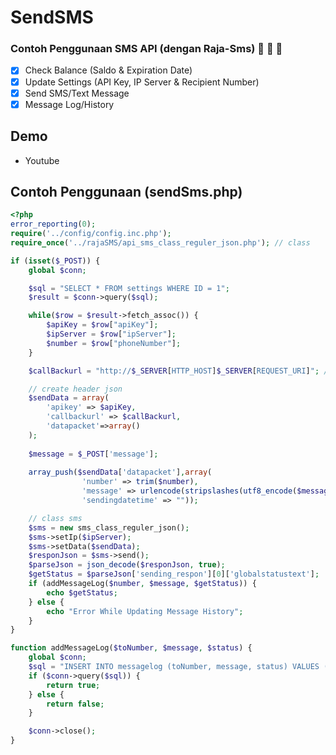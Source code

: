# SendSMS
### Contoh Penggunaan SMS API (dengan Raja-Sms) :beer: :beer: :beer:

- [x] Check Balance (Saldo & Expiration Date)
- [x] Update Settings (API Key, IP Server & Recipient Number)
- [x] Send SMS/Text Message
- [x] Message Log/History

## Demo
- Youtube

## Contoh Penggunaan (sendSms.php)
```php
<?php
error_reporting(0);
require('../config/config.inc.php');
require_once('../rajaSMS/api_sms_class_reguler_json.php'); // class

if (isset($_POST)) {
	global $conn;

	$sql = "SELECT * FROM settings WHERE ID = 1";
	$result = $conn->query($sql);

	while($row = $result->fetch_assoc()) {
		$apiKey = $row["apiKey"];
		$ipServer = $row["ipServer"];
		$number = $row["phoneNumber"];
	}

	$callBackurl = "http://$_SERVER[HTTP_HOST]$_SERVER[REQUEST_URI]"; // url callback get status sms 

	// create header json  
	$sendData = array(
		'apikey' => $apiKey,  
		'callbackurl' => $callBackurl, 
		'datapacket'=>array()
	);
	
	$message = $_POST['message'];
	
	array_push($sendData['datapacket'],array(
				'number' => trim($number),
				'message' => urlencode(stripslashes(utf8_encode($message))),
				'sendingdatetime' => ""));

	// class sms 
	$sms = new sms_class_reguler_json();
	$sms->setIp($ipServer);
	$sms->setData($sendData);
	$responJson = $sms->send();
	$parseJson = json_decode($responJson, true);
	$getStatus = $parseJson['sending_respon'][0]['globalstatustext'];
	if (addMessageLog($number, $message, $getStatus)) {
		echo $getStatus;
	} else {
		echo "Error While Updating Message History";
	}
}

function addMessageLog($toNumber, $message, $status) {
	global $conn;
	$sql = "INSERT INTO messagelog (toNumber, message, status) VALUES ('$toNumber', '$message', '$status')";
	if ($conn->query($sql)) {
		return true;
	} else {
		return false;
	}

	$conn->close();
}
```
